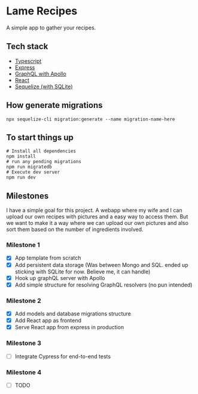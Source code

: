 # Lame Recipes

A simple app to gather your recipes.

## Tech stack

- [Typescript](https://www.typescriptlang.org/)
- [Express](https://expressjs.com/)
- [GraphQL with Apollo](https://graphql.org/)
- [React](https://reactjs.org/)
- [Sequelize (with SQLite)](https://sequelize.org/)

## How generate migrations

```shell
npx sequelize-cli migration:generate --name migration-name-here
```

## To start things up

```shell
# Install all dependencies
npm install
# run any pending migrations
npm run migratedb
# Execute dev server
npm run dev
```

## Milestones

I have a simple goal for this project. A webapp where my wife and I can upload our own recipes with pictures and a easy way to access them. But we want to make it a way where we can upload our own pictures and also sort them based on the number of ingredients involved.

### Milestone 1

- [x] App template from scratch
- [x] Add persistent data storage (Was between Mongo and SQL. ended up sticking with SQLite for now. Believe me, it can handle)
- [x] Hook up graphQL server with Apollo
- [x] Add simple structure for resolving GraphQL resolvers (no pun intended)

### Milestone 2

- [x] Add models and database migrations structure
- [x] Add React app as frontend
- [x] Serve React app from express in production

### Milestone 3

- [ ] Integrate Cypress for end-to-end tests

### Milestone 4

- [ ] TODO
